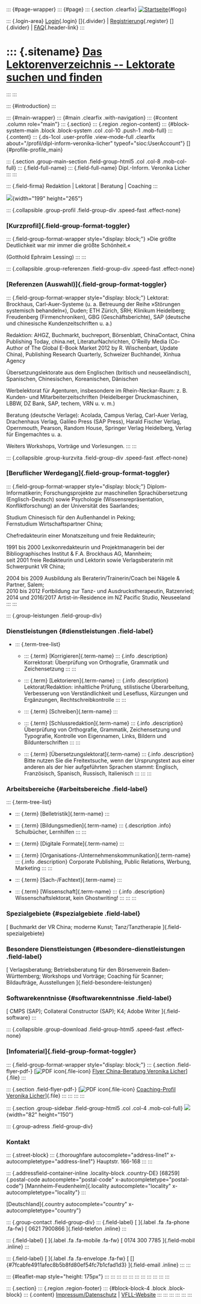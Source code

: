 ::: {#page-wrapper}
::: {#page}
::: {.section .clearfix}
[![Startseite](https://www.lektoren.de/sites/default/files/VfLL_logo.jpg)](/ "Startseite"){#logo}

::: {.login-area}
[Login](/user){.login} []{.divider} \|
[Registrierung](/user/register){.register} []{.divider} \|
[FAQ](/faq-page){.header-link}
:::

::: {.sitename}
[Das Lektorenverzeichnis -- Lektorate suchen und finden](/ "Startseite")
========================================================================
:::
:::

::: {#introduction}
:::

::: {#main-wrapper}
::: {#main .clearfix .with-navigation}
::: {#content .column role="main"}
::: {.section}
::: {.region .region-content}
::: {#block-system-main .block .block-system .col .col-10 .push-1 .mob-full}
::: {.content}
::: {.ds-1col .user-profile .view-mode-full .clearfix about="/profil/dipl-inform-veronika-licher" typeof="sioc:UserAccount"}
[]{#profile-profile_main}

::: {.section .group-main-section .field-group-html5 .col .col-8 .mob-col-full}
::: {.field-full-name}
::: {.field-full-name}
Dipl.-Inform. Veronika Licher
:::
:::

::: {.field-firma}
Redaktion \| Lektorat \| Beratung \| Coaching
:::

![](https://www.lektoren.de/sites/default/files/styles/profile-image-full/public/users/profile_img/img_2839.jpg?itok=_Y4Am8Bm){width="199"
height="265"}

::: {.collapsible .group-profil .field-group-div .speed-fast .effect-none}
### [Kurzprofil]{.field-group-format-toggler}

::: {.field-group-format-wrapper style="display: block;"}
»Die größte Deutlichkeit war mir immer die größte Schönheit.«

(Gotthold Ephraim Lessing)
:::
:::

::: {.collapsible .group-referenzen .field-group-div .speed-fast .effect-none}
### [Referenzen (Auswahl)]{.field-group-format-toggler}

::: {.field-group-format-wrapper style="display: block;"}
Lektorat: Brockhaus, Carl-Auer-Systeme (u. a. Betreuung der Reihe
»Störungen systemisch behandeln«), Duden; ETH Zürich, SRH; Klinikum
Heidelberg; Freudenberg (Firmenchroniken), GBG (Geschäftsberichte), SAP
(deutsche und chinesische Kundenzeitschriften u. a.)

Redaktion: AHGZ, Buchmarkt, buchreport, Börsenblatt, ChinaContact, China
Publishing Today, china.net, LiteraturNachrichten, O\'Reilly Media
(Co-Author of The Global E-Book Market 2012 by R. Wischenbart, Update
China), Publishing Research Quarterly, Schweizer Buchhandel, Xinhua
Agency

Übersetzungslektorate aus dem Englischen (britisch und neuseeländisch),
Spanischen, Chinesischen, Koreanischen, Dänischen

Werbelektorat für Agenturen, insbesondere im Rhein-Neckar-Raum: z. B.
Kunden- und Mitarbeiterzeitschriften (Heidelberger Druckmaschinen, LBBW,
DZ Bank, SAP, techem, VRN u. v. m.)

Beratung (deutsche Verlage): Acolada, Campus Verlag, Carl-Auer Verlag,
Drachenhaus Verlag, Galileo Press (SAP Press), Harald Fischer Verlag,
Opernmouth, Pearson, Random House, Springer Verlag Heidelberg, Verlag
für Eingemachtes u. a.

Weiters Workshops, Vorträge und Vorlesungen.
:::
:::

::: {.collapsible .group-kurzvita .field-group-div .speed-fast .effect-none}
### [Beruflicher Werdegang]{.field-group-format-toggler}

::: {.field-group-format-wrapper style="display: block;"}
Diplom-Informatikerin; Forschungsprojekte zur maschinellen
Sprachübersetzung (Englisch-Deutsch) sowie Psychologie
(Wissensrepräsentation, Konfliktforschung) an der Universität des
Saarlandes;

Studium Chinesisch für den Außenhandel in Peking;\
Fernstudium Wirtschaftspartner China;

Chefredakteurin einer Monatszeitung und freie Redakteurin;

1991 bis 2000 Lexikonredakteurin und Projektmanagerin bei der
Bibliographisches Institut & F.A. Brockhaus AG, Mannheim;\
seit 2001 freie Redakteurin und Lektorin sowie Verlagsberaterin mit
Schwerpunkt VR China;

2004 bis 2009 Ausbildung als Beraterin/Trainerin/Coach bei Nägele &
Partner, Salem;\
2010 bis 2012 Fortbildung zur Tanz- und Ausdruckstherapeutin,
Ratzenried;\
2014 und 2016/2017 Artist-in-Residence im NZ Pacific Studio, Neuseeland
:::
:::

::: {.group-leistungen .field-group-div}
### Dienstleistungen {#dienstleistungen .field-label}

-   ::: {.term-tree-list}
    -   ::: {.term}
        [Korrigieren]{.term-name}
        ::: {.info .description}
        Korrektorat: Überprüfung von Orthografie, Grammatik und
        Zeichensetzung
        :::
        :::

    -   ::: {.term}
        [Lektorieren]{.term-name}
        ::: {.info .description}
        Lektorat/Redaktion: inhaltliche Prüfung, stilistische
        Überarbeitung, Verbesserung von Verständlichkeit und Lesefluss,
        Kürzungen und Ergänzungen, Rechtschreibkontrolle
        :::
        :::

    -   ::: {.term}
        [Schreiben]{.term-name}
        :::

    -   ::: {.term}
        [Schlussredaktion]{.term-name}
        ::: {.info .description}
        Überprüfung von Orthografie, Grammatik, Zeichensetzung und
        Typografie, Kontrolle von Eigennamen, Links, Bildern und
        Bildunterschriften
        :::
        :::

    -   ::: {.term}
        [Übersetzungslektorat]{.term-name}
        ::: {.info .description}
        Bitte nutzen Sie die Freitextsuche, wenn der Ursprungstext aus
        einer anderen als der hier aufgeführten Sprachen stammt:
        Englisch, Französisch, Spanisch, Russisch, Italienisch
        :::
        :::
    :::

### Arbeitsbereiche {#arbeitsbereiche .field-label}

::: {.term-tree-list}
-   ::: {.term}
    [Belletristik]{.term-name}
    :::

-   ::: {.term}
    [Bildungsmedien]{.term-name}
    ::: {.description .info}
    Schulbücher, Lernhilfen
    :::
    :::

-   ::: {.term}
    [Digitale Formate]{.term-name}
    :::

-   ::: {.term}
    [Organisations-/Unternehmenskommunikation]{.term-name}
    ::: {.info .description}
    Corporate Publishing, Public Relations, Werbung, Marketing
    :::
    :::

-   ::: {.term}
    [Sach-/Fachtext]{.term-name}
    :::

-   ::: {.term}
    [Wissenschaft]{.term-name}
    ::: {.info .description}
    Wissenschaftslektorat, kein Ghostwriting!
    :::
    :::
:::

### Spezialgebiete {#spezialgebiete .field-label}

[ Buchmarkt der VR China; moderne Kunst; Tanz/Tanztherapie
]{.field-spezialgebiete}

### Besondere Dienstleistungen {#besondere-dienstleistungen .field-label}

[ Verlagsberatung; Betriebsberatung für den Börsenverein
Baden-Württemberg; Workshops und Vorträge; Coaching für Scanner;
Bildaufträge, Ausstellungen ]{.field-besondere-leistungen}

### Softwarekenntnisse {#softwarekenntnisse .field-label}

[ CMPS (SAP); Collateral Constructor (SAP); K4; Adobe Writer
]{.field-software}
:::

::: {.collapsible .group-download .field-group-html5 .speed-fast .effect-none}
### [Infomaterial]{.field-group-format-toggler}

::: {.field-group-format-wrapper style="display: block;"}
::: {.section .field-flyer-pdf-}
[![PDF
icon](/modules/file/icons/application-pdf.png "application/pdf"){.file-icon}
[Flyer China-Beratung Veronika
Licher](https://www.lektoren.de/sites/default/files/profiles/flyer/china-beratung_veronika_licher_0.pdf "china-beratung_veronika_licher.pdf")]{.file}
:::

::: {.section .field-flyer-pdf-}
[![PDF
icon](/modules/file/icons/application-pdf.png "application/pdf"){.file-icon}
[Coaching-Profil Veronika
Licher](https://www.lektoren.de/sites/default/files/profiles/flyer/coaching-profil-veronikalicher-2018.pdf "coaching-profil-veronikalicher-2018.pdf")]{.file}
:::
:::
:::
:::

::: {.section .group-sidebar .field-group-html5 .col .col-4 .mob-col-full}
![](https://www.lektoren.de/sites/default/files/styles/logo/public/users/profile_logo/visitenkarte_stempel_oben.png?itok=EIi1hHF3){width="82"
height="150"}

::: {.group-adress .field-group-div}
### Kontakt

::: {.street-block}
::: {.thoroughfare autocomplete="address-line1" x-autocompletetype="address-line1"}
Hauptstr. 166-168
:::
:::

::: {.addressfield-container-inline .locality-block .country-DE}
[68259]{.postal-code autocomplete="postal-code"
x-autocompletetype="postal-code"} [Mannheim-Feudenheim]{.locality
autocomplete="locality" x-autocompletetype="locality"}
:::

[Deutschland]{.country autocomplete="country"
x-autocompletetype="country"}

::: {.group-contact .field-group-div}
::: {.field-label}
[ ]{.label .fa .fa-phone .fa-fw} [ 0621 7900866 ]{.field-telefon
.inline}
:::

::: {.field-label}
[ ]{.label .fa .fa-mobile .fa-fw} [ 0174 300 7785 ]{.field-mobil
.inline}
:::

::: {.field-label}
[ ]{.label .fa .fa-envelope .fa-fw} [
[]{#7fcabfe4911afec8b5b8fd80ef54fc7b1cfad1d3} ]{.field-email .inline}
:::
:::

::: {#leaflet-map style="height: 175px"}
:::
:::
:::
:::
:::
:::
:::
:::
:::
:::
:::

::: {.section}
::: {.region .region-footer}
::: {#block-block-4 .block .block-block}
::: {.content}
[Impressum/Datenschutz](/impressum) \|
[VFLL-Website](http://www.vfll.de)
:::
:::
:::
:::
:::
:::

